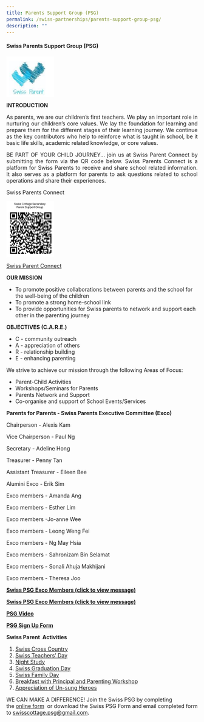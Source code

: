 ```yaml
---
title: Parents Support Group (PSG)
permalink: /swiss-partnerships/parents-support-group-psg/
description: ""
---
```

#### **Swiss Parents Support Group (PSG)**

<img src="/images/Swiss%20Partnerships/PSG-Crest.png" style="width:25%;float:left"><br clear="left">

**INTRODUCTION**

<p style="text-align: justify;">As parents, we are our children’s first teachers. We play an important role in nurturing our children’s core values. We lay the foundation for learning and prepare them for the different stages of their learning journey. We continue as the key contributors who help to reinforce what is taught in school, be it basic life skills, academic related knowledge, or core values.</p>

<p style="text-align: justify;">BE PART OF YOUR CHILD JOURNEY... join us at Swiss Parent Connect by submitting the form via the QR code below. Swiss Parents Connect is a platform for Swiss Parents to receive and share school related information. It also serves as a platform for parents to ask questions related to school operations and share their experiences.</p>

<p style="text-align: justify;">Swiss Parents Connect </p>


<img src="/images/Swiss%20Partnerships/PSG-QR-Code.jpg" style="width:25%;float:left"><br clear="left">

[Swiss Parent Connect](https://docs.google.com/forms/d/1fJXM49TpJbvKbAnVvCGxnefPSgQWP1yn7tXRYrums3g/viewform?edit_requested=true)


**OUR MISSION**

*   To promote positive collaborations between parents and the school for the well-being of the children
*   To promote a strong home-school link
*   To provide opportunities for Swiss parents to network and support each other in the parenting journey

**OBJECTIVES (C.A.R.E.)**

* C - community outreach
* A - appreciation of others
* R - relationship building
* E - enhancing parenting

We strive to achieve our mission through the following Areas of Focus:

*   Parent-Child Activities
*   Workshops/Seminars for Parents
*   Parents Network and Support
*   Co-organise and support of School Events/Services

**Parents for Parents - Swiss Parents Executive Committee (Exco)**
 

Chairperson - Alexis Kam

Vice Chairperson - Paul Ng        

Secretary    -   Adeline Hong 

Treasurer - Penny Tan

Assistant Treasurer - Eileen Bee

Alumini Exco - Erik Sim

Exco members -  Amanda Ang
												 
Exco members - Esther Lim
												 
Exco members -Jo-anne Wee
												 
Exco members - Leong Weng Fei
												 
Exco members - Ng May Hsia
												 
Exco members - Sahronizam Bin Selamat
												 
Exco members - Sonali Ahuja Makhijani
												 
Exco members - Theresa Joo
												 
											 











**[Swiss PSG Exco Members (click to view message)](https://swisscottagesec.moe.edu.sg/wp-content/uploads/2022/12/PSG-Orgn-Chart-2023-final-1.pdf)** 

**[Swiss PSG Exco Members (click to view message)](/files/PSG/Swiss-PSG-Exco-Members-2022.pdf)** 

[**PSG Video**](https://onedrive.live.com/?authkey=%21AGzVsrwoJb4N1Cw&cid=CCC66450AF79773E&id=CCC66450AF79773E%214955&parId=root&o=OneUp)

[**PSG Sign Up Form**](https://docs.google.com/forms/d/e/1FAIpQLSdnNUh5cYIODBT4jEMMqphJSoaYb_yfqieJSaigzYmUIdIkpg/viewform)

**Swiss Parent  Activities**

1.  [Swiss Cross Country](/files/PSG/04_Parents-Support-Group-Website_Swiss-Parent-Activities_Swiss-Cross-Country.pdf)
2.  [Swiss Teachers’ Day](/files/PSG/Teachers-Day-2021-resent.pdf)
3.  [Night Study](/files/PSG/04_Parents-Support-Group-Website_Swiss-Parent-Activities_Night-Study.pdf)
4.  [Swiss Graduation Day](/files/PSG/Graduation-Day-2021-1.pdf) 
5.  [Swiss Family Day](/files/PSG/04_Parents-Support-Group-Website_Swiss-Parent-Activities_Family-Day.pdf)
6.  [Breakfast with Principal and Parenting Workshop](/files/PSG/04_Parents-Support-Group-Website_Swiss-Parent-Activities_BwP_Parent-workshop.pdf)
7.  [Appreciation of Un-sung Heroes](/files/PSG/Heroes-of-Swiss-2021.pdf)

WE CAN MAKE A DIFFERENCE! Join the Swiss PSG by completing the [online form](https://docs.google.com/forms/d/e/1FAIpQLSdnNUh5cYIODBT4jEMMqphJSoaYb_yfqieJSaigzYmUIdIkpg/viewform)  or download the Swiss PSG Form and email completed form to [swisscottage.psg@gmail.com](mailto:swisscottage.psg@gmail.com).